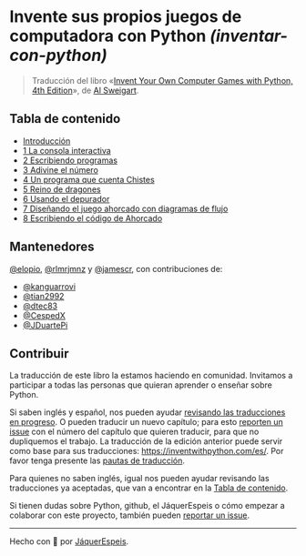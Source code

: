 # Invente sus propios juegos de computadora con Python _(inventar-con-python)_

> Traducción del libro
«[Invent Your Own Computer Games with Python, 4th Edition](https://inventwithpython.com/invent4thed/)»,
de [Al Sweigart](https://twitter.com/AlSweigart).

## Tabla de contenido

 * [Introducción](introduccion.md)
 * [1 La consola interactiva](capitulo1.md)
 * [2 Escribiendo programas](capitulo2.md)
 * [3 Adivine el número](capitulo3.md)
 * [4 Un programa que cuenta Chistes](capitulo4.md)
 * [5 Reino de dragones](capitulo5.md)
 * [6 Usando el depurador](capitulo6.md)
 * [7 Diseñando el juego ahorcado con diagramas de flujo](capitulo7.md)
 * [8 Escribiendo el código de Ahorcado](capitulo8.md)

## Mantenedores

[@elopio](https://github.com/elopio), [@rlmrjmnz](https://github.com/rlmrjmnz) y [@jamescr](https://github.com/jamescr), con contribuciones de:

* [@kanguarrovi](https://github.com/kanguarrovi)
* [@tian2992](https://github.com/tian2992)
* [@dtec83](https://github.com/dtec83)
* [@CespedX](https://github.com/CespedX)
* [@JDuartePi](https://github.com/JDuartePi)

## Contribuir

La traducción de este libro la estamos haciendo en comunidad. Invitamos a participar a todas las personas que quieran aprender o enseñar sobre Python.

Si saben inglés y español, nos pueden ayudar [revisando las traducciones en progreso](https://github.com/JaquerEspeis/inventar-con-python/pulls). O pueden traducir un nuevo capítulo; para esto [reporten un issue](https://github.com/JaquerEspeis/inventar-con-python/issues/new) con el número del capítulo que quieren traducir, para que no dupliquemos el trabajo. La traducción de la edición anterior puede servir como base para sus traducciones: https://inventwithpython.com/es/. Por favor tenga presente las [pautas de traducción](https://github.com/JaquerEspeis/inventar-con-python/wiki/Pautas-de-traducci%C3%B3n). 

Para quienes no saben inglés, igual nos pueden ayudar revisando las traducciones ya aceptadas, que van a encontrar en la [Tabla de contenido](#tabla-de-contenido).

Si tienen dudas sobre Python, github, el JáquerEspeis o cómo empezar a colaborar con este proyecto, también pueden [reportar un issue](https://github.com/JaquerEspeis/inventar-con-python/issues/new).

***

Hecho con :rainbow: por [JáquerEspeis](https://github.com/jaquerespeis).
